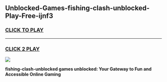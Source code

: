 
## Unblocked-Games-fishing-clash-unblocked-Play-Free-ijnf3
<h3>
<a href="https://premium76.site?title=fishing-clash-unblocked&ref=21A">CLICK TO PLAY</a></h3>
<hr>

<h3>
<a href="https://premium76.site?title=fishing-clash-unblocked&ref=21A">CLICK 2 PLAY</a>
  
</h3>

<a href="https://premium76.site?title=fishing-clash-unblocked&ref=21A"><img src="https://clearcache.store/games.png"></a>


**fishing-clash-unblocked games unblocked: Your Gateway to Fun and Accessible Online Gaming**
